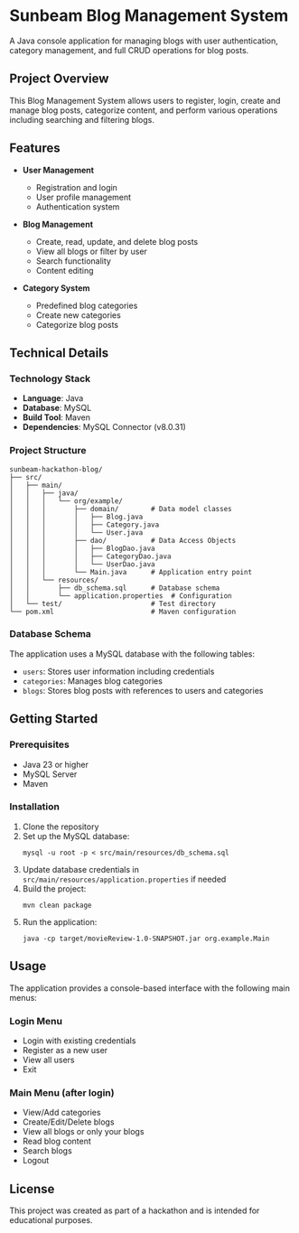 # Sunbeam Blog Management System

A Java console application for managing blogs with user authentication, category management, and full CRUD operations for blog posts.

## Project Overview

This Blog Management System allows users to register, login, create and manage blog posts, categorize content, and perform various operations including searching and filtering blogs.

## Features

- **User Management**
  - Registration and login
  - User profile management
  - Authentication system

- **Blog Management**
  - Create, read, update, and delete blog posts
  - View all blogs or filter by user
  - Search functionality
  - Content editing

- **Category System**
  - Predefined blog categories
  - Create new categories
  - Categorize blog posts

## Technical Details

### Technology Stack

- **Language**: Java
- **Database**: MySQL
- **Build Tool**: Maven
- **Dependencies**: MySQL Connector (v8.0.31)

### Project Structure

```
sunbeam-hackathon-blog/
├── src/
│   ├── main/
│   │   ├── java/
│   │   │   └── org/example/
│   │   │       ├── domain/        # Data model classes
│   │   │       │   ├── Blog.java
│   │   │       │   ├── Category.java
│   │   │       │   └── User.java
│   │   │       ├── dao/           # Data Access Objects
│   │   │       │   ├── BlogDao.java
│   │   │       │   ├── CategoryDao.java
│   │   │       │   └── UserDao.java
│   │   │       └── Main.java      # Application entry point
│   │   └── resources/
│   │       ├── db_schema.sql      # Database schema
│   │       └── application.properties  # Configuration
│   └── test/                      # Test directory
└── pom.xml                        # Maven configuration
```

### Database Schema

The application uses a MySQL database with the following tables:
- `users`: Stores user information including credentials
- `categories`: Manages blog categories
- `blogs`: Stores blog posts with references to users and categories

## Getting Started

### Prerequisites

- Java 23 or higher
- MySQL Server
- Maven

### Installation

1. Clone the repository
2. Set up the MySQL database:
   ```
   mysql -u root -p < src/main/resources/db_schema.sql
   ```
3. Update database credentials in `src/main/resources/application.properties` if needed
4. Build the project:
   ```
   mvn clean package
   ```
5. Run the application:
   ```
   java -cp target/movieReview-1.0-SNAPSHOT.jar org.example.Main
   ```

## Usage

The application provides a console-based interface with the following main menus:

### Login Menu
- Login with existing credentials
- Register as a new user
- View all users
- Exit

### Main Menu (after login)
- View/Add categories
- Create/Edit/Delete blogs
- View all blogs or only your blogs
- Read blog content
- Search blogs
- Logout

## License

This project was created as part of a hackathon and is intended for educational purposes. 